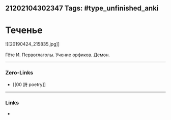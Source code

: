 21202104302347
Tags: #type_unfinished_anki 
---
# Теченье

![[20190424_215835.jpg]]<br><br>Гёте И. Первоглаголы. Учение орфиков. Демон.

---
### Zero-Links
- [[00 詩 poetry]]
---
### Links
-